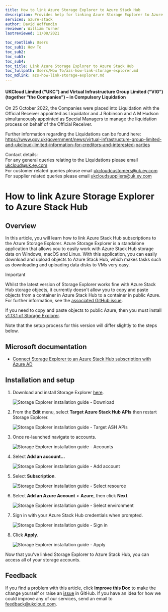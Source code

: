 ```yaml
---
title: How to link Azure Storage Explorer to Azure Stack Hub
description: Provides help for linking Azure Storage Explorer to Azure Stack Hub
services: azure-stack
author: David Woffendin
reviewer: William Turner
lastreviewed: 11/08/2021

toc_rootlink: Users
toc_sub1: How To
toc_sub2:
toc_sub3:
toc_sub4:
toc_title: Link Azure Storage Explorer to Azure Stack Hub
toc_fullpath: Users/How To/azs-how-link-storage-explorer.md
toc_mdlink: azs-how-link-storage-explorer.md
---
```


#### UKCloud Limited (“UKC”) and Virtual Infrastructure Group Limited (“VIG”) (together “the Companies”) – in Compulsory Liquidation

On 25 October 2022, the Companies were placed into Liquidation with the Official Receiver appointed as Liquidator and J Robinson and A M Hudson simultaneously appointed as Special Managers to manage the liquidation process on behalf of the Official Receiver.

Further information regarding the Liquidations can be found here: <https://www.gov.uk/government/news/virtual-infrastructure-group-limited-and-ukcloud-limited-information-for-creditors-and-interested-parties>

Contact details:<br>
For any general queries relating to the Liquidations please email <ukcloud@uk.ey.com><br>
For customer related queries please email <ukcloudcustomers@uk.ey.com><br>
For supplier related queries please email <ukcloudsuppliers@uk.ey.com>

# How to link Azure Storage Explorer to Azure Stack Hub

## Overview

In this article, you will learn how to link Azure Stack Hub subscriptions to the Azure Storage Explorer. Azure Storage Explorer is a standalone application that allows you to easily work with Azure Stack Hub storage data on Windows, macOS and Linux. With this application, you can easily download and upload objects to Azure Stack Hub, which makes tasks such as downloading and uploading data disks to VMs very easy.

> [!IMPORTANT]
> Whilst the latest version of Storage Explorer works fine with Azure Stack Hub storage objects, it currently doesn't allow you to copy and paste objects from a container in Azure Stack Hub to a container in public Azure. For further information, see the [associated GitHub issue](https://github.com/microsoft/AzureStorageExplorer/issues/4464).
>
> If you need to copy and paste objects to public Azure, then you must install [v1.13.1 of Storage Explorer](https://github.com/microsoft/AzureStorageExplorer/releases/tag/v1.13.1).
>
> Note that the setup process for this version will differ slightly to the steps below.

## Microsoft documentation

- [Connect Storage Explorer to an Azure Stack Hub subscription with Azure AD](https://docs.microsoft.com/en-us/azure-stack/user/azure-stack-storage-connect-se?view=azs-2002#connect-to-an-azure-stack-hub-subscription-with-azure-ad)

## Installation and setup

1. Download and install Storage Explorer [here](https://azure.microsoft.com/en-us/features/storage-explorer/).

    ![Storage Explorer installation guide - Download](images/azs-browser-storage-tool-download.png)

2. From the **Edit** menu, select **Target Azure Stack Hub APIs** then restart Storage Explorer.

    ![Storage Explorer installation guide - Target ASH APIs](images/azs-installation-storage-tool-target-apis.png)

3. Once re-launched navigate to accounts.

    ![Storage Explorer installation guide - Accounts](images/azs-installation-storage-tool-accounts.png)

4. Select **Add an account...**

    ![Storage Explorer installation guide - Add account](images/azs-installation-storage-tool-add-account.png)

5. Select **Subscription**.

    ![Storage Explorer installation guide - Select resource](images/azs-installation-storage-tool-select-resource.png)

6. Select **Add an Azure Account** \> **Azure**, then click **Next**.

    ![Storage Explorer installation guide - Select environment](images/azs-installation-storage-tool-select-environment.png)

7. Sign in with your Azure Stack Hub credentials when prompted.

    ![Storage Explorer installation guide - Sign in](images/azs-installation-storage-tool-signin.png)

8. Click **Apply**.

    ![Storage Explorer installation guide - Apply](images/azs-installation-storage-tool-apply.png)

Now that you've linked Storage Explorer to Azure Stack Hub, you can access all of your storage accounts.

## Feedback

 If you find a problem with this article, click **Improve this Doc** to make the change yourself or raise an [issue](https://github.com/UKCloud/documentation/issues) in GitHub. If you have an idea for how we could improve any of our services, send an email to <feedback@ukcloud.com>.
